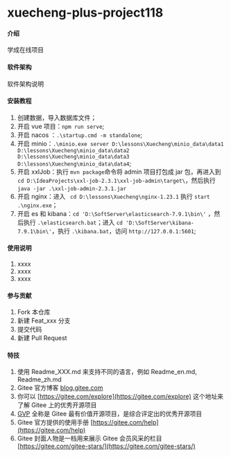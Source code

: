 # xuecheng-plus-project118

#### 介绍
学成在线项目

#### 软件架构
软件架构说明


#### 安装教程

1.  创建数据，导入数据库文件；
2.  开启 vue 项目：`npm run serve`;
3.  开启 nacos ：`.\startup.cmd -m standalone`;
4.  开启 minio：`.\minio.exe server D:\lessons\Xuecheng\minio_data\data1 D:\lessons\Xuecheng\minio_data\data2 D:\lessons\Xuecheng\minio_data\data3 D:\lessons\Xuecheng\minio_data\data4`;
5.  开启 xxlJob：执行 `mvn package`命令将 admin 项目打包成 jar 包，再进入到 `cd D:\IdeaProjects\xxl-job-2.3.1\xxl-job-admin\target\`，然后执行`java -jar .\xxl-job-admin-2.3.1.jar `
6.  开启 nginx：进入 ` cd D:\lessons\Xuecheng\nginx-1.23.1` 执行 `start .\nginx.exe`；
7.  开启 es 和 kibana：`cd 'D:\SoftServer\elasticsearch-7.9.1\bin\'` ，然后执行 `.\elasticsearch.bat`；进入 `cd 'D:\SoftServer\kibana-7.9.1\bin\'`，执行 `.\kibana.bat`，访问 `http://127.0.0.1:5601`;

#### 使用说明

1.  xxxx
2.  xxxx
3.  xxxx

#### 参与贡献

1.  Fork 本仓库
2.  新建 Feat_xxx 分支
3.  提交代码
4.  新建 Pull Request


#### 特技

1.  使用 Readme\_XXX.md 来支持不同的语言，例如 Readme\_en.md, Readme\_zh.md
2.  Gitee 官方博客 [blog.gitee.com](https://blog.gitee.com)
3.  你可以 [https://gitee.com/explore](https://gitee.com/explore) 这个地址来了解 Gitee 上的优秀开源项目
4.  [GVP](https://gitee.com/gvp) 全称是 Gitee 最有价值开源项目，是综合评定出的优秀开源项目
5.  Gitee 官方提供的使用手册 [https://gitee.com/help](https://gitee.com/help)
6.  Gitee 封面人物是一档用来展示 Gitee 会员风采的栏目 [https://gitee.com/gitee-stars/](https://gitee.com/gitee-stars/)